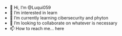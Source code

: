 - 👋 Hi, I’m @Luqui059
- 👀 I’m interested in learn
- 🌱 I’m currently learning cibersecurity and phyton
- 💞️ I’m looking to collaborate on whatever is necessary
- 📫 How to reach me... here

<!---
Luqui059/Luqui059 is a ✨ special ✨ repository because its `README.md` (this file) appears on your GitHub profile.
You can click the Preview link to take a look at your changes.
--->

